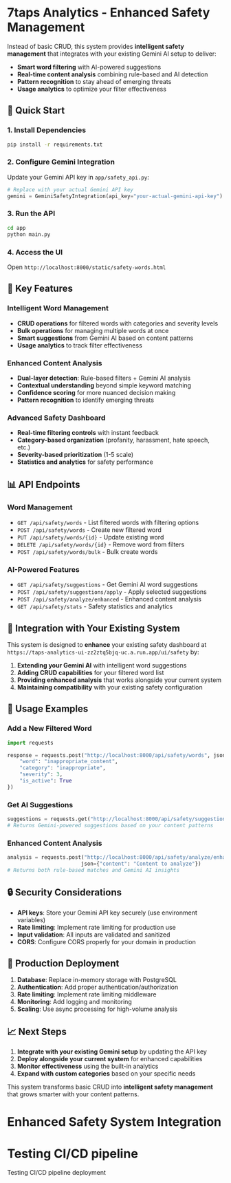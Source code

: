 # 7taps Analytics - Enhanced Safety Management

Instead of basic CRUD, this system provides **intelligent safety management** that integrates with your existing Gemini AI setup to deliver:

- **Smart word filtering** with AI-powered suggestions
- **Real-time content analysis** combining rule-based and AI detection
- **Pattern recognition** to stay ahead of emerging threats
- **Usage analytics** to optimize your filter effectiveness

## 🚀 Quick Start

### 1. Install Dependencies
```bash
pip install -r requirements.txt
```

### 2. Configure Gemini Integration
Update your Gemini API key in `app/safety_api.py`:
```python
# Replace with your actual Gemini API key
gemini = GeminiSafetyIntegration(api_key="your-actual-gemini-api-key")
```

### 3. Run the API
```bash
cd app
python main.py
```

### 4. Access the UI
Open `http://localhost:8000/static/safety-words.html`

## 🧠 Key Features

### Intelligent Word Management
- **CRUD operations** for filtered words with categories and severity levels
- **Bulk operations** for managing multiple words at once
- **Smart suggestions** from Gemini AI based on content patterns
- **Usage analytics** to track filter effectiveness

### Enhanced Content Analysis
- **Dual-layer detection**: Rule-based filters + Gemini AI analysis
- **Contextual understanding** beyond simple keyword matching
- **Confidence scoring** for more nuanced decision making
- **Pattern recognition** to identify emerging threats

### Advanced Safety Dashboard
- **Real-time filtering controls** with instant feedback
- **Category-based organization** (profanity, harassment, hate speech, etc.)
- **Severity-based prioritization** (1-5 scale)
- **Statistics and analytics** for safety performance

## 📊 API Endpoints

### Word Management
- `GET /api/safety/words` - List filtered words with filtering options
- `POST /api/safety/words` - Create new filtered word
- `PUT /api/safety/words/{id}` - Update existing word
- `DELETE /api/safety/words/{id}` - Remove word from filters
- `POST /api/safety/words/bulk` - Bulk create words

### AI-Powered Features
- `GET /api/safety/suggestions` - Get Gemini AI word suggestions
- `POST /api/safety/suggestions/apply` - Apply selected suggestions
- `POST /api/safety/analyze/enhanced` - Enhanced content analysis
- `GET /api/safety/stats` - Safety statistics and analytics

## 🔧 Integration with Your Existing System

This system is designed to **enhance** your existing safety dashboard at `https://taps-analytics-ui-zz2ztq5bjq-uc.a.run.app/ui/safety` by:

1. **Extending your Gemini AI** with intelligent word suggestions
2. **Adding CRUD capabilities** for your filtered word list
3. **Providing enhanced analysis** that works alongside your current system
4. **Maintaining compatibility** with your existing safety configuration

## 🎯 Usage Examples

### Add a New Filtered Word
```python
import requests

response = requests.post("http://localhost:8000/api/safety/words", json={
    "word": "inappropriate_content",
    "category": "inappropriate",
    "severity": 3,
    "is_active": True
})
```

### Get AI Suggestions
```python
suggestions = requests.get("http://localhost:8000/api/safety/suggestions")
# Returns Gemini-powered suggestions based on your content patterns
```

### Enhanced Content Analysis
```python
analysis = requests.post("http://localhost:8000/api/safety/analyze/enhanced", 
                        json={"content": "Content to analyze"})
# Returns both rule-based matches and Gemini AI insights
```

## 🔒 Security Considerations

- **API keys**: Store your Gemini API key securely (use environment variables)
- **Rate limiting**: Implement rate limiting for production use
- **Input validation**: All inputs are validated and sanitized
- **CORS**: Configure CORS properly for your domain in production

## 🚀 Production Deployment

1. **Database**: Replace in-memory storage with PostgreSQL
2. **Authentication**: Add proper authentication/authorization
3. **Rate limiting**: Implement rate limiting middleware
4. **Monitoring**: Add logging and monitoring
5. **Scaling**: Use async processing for high-volume analysis

## 📈 Next Steps

1. **Integrate with your existing Gemini setup** by updating the API key
2. **Deploy alongside your current system** for enhanced capabilities
3. **Monitor effectiveness** using the built-in analytics
4. **Expand with custom categories** based on your specific needs

This system transforms basic CRUD into **intelligent safety management** that grows smarter with your content patterns.
# Enhanced Safety System Integration
# Testing CI/CD pipeline
Testing CI/CD pipeline deployment
